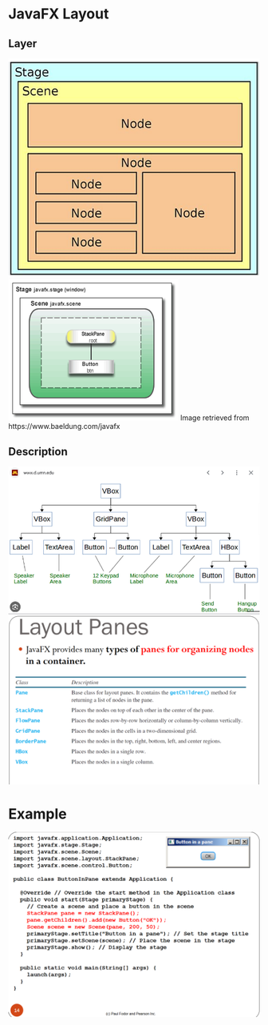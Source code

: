 
# JavaFX Layout


## Layer
<img src="/img/Screenshot%202024-03-18%20092325.png">

<img src="/img/JavaFX_Stage_Scene.png">
Image retrieved from https://www.baeldung.com/javafx

## Description
<img src="/img/Screenshot%202024-03-18%20090738.png">

<img src="/img/Screenshot%202024-03-18%20091052.png">


# Example

<img src="/img/Screenshot%202024-03-18%20091011.png">
